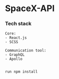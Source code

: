 # SpaceX-API
### Tech stack
```
Core:
- React.js
- SCSS

Communication tool:
- GraphQL
- Apollo


run npm install
